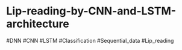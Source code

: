 # Lip-reading-by-CNN-and-LSTM-architecture
#DNN #CNN #LSTM #Classification #Sequential_data #Lip_reading

